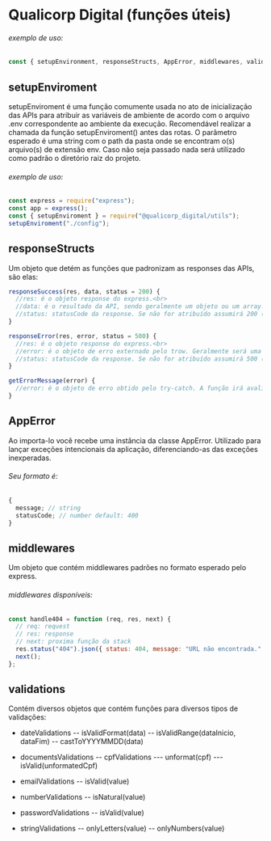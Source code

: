 # Qualicorp Digital (funções úteis)

###### exemplo de uso:
```js
const { setupEnvironment, responseStructs, AppError, middlewares, validations } = require("@qualicorp_digital/utils");
```
## setupEnviroment
setupEnviroment é uma função comumente usada no ato de inicialização das APIs para atribuir as variáveis de ambiente de acordo com o arquivo .env correspondente ao ambiente da execução.
Recomendável realizar a chamada da função setupEnviroment() antes das rotas.
O parâmetro esperado é uma string com o path da pasta onde se encontram o(s) arquivo(s) de extensão env. Caso não seja passado nada será utilizado como padrão o diretório raiz do projeto.

###### exemplo de uso:
```js
const express = require("express");
const app = express();
const { setupEnviroment } = require("@qualicorp_digital/utils");
setupEnviroment("./config");
```

## responseStructs
Um objeto que detém as funções que padronizam as responses das APIs, são elas:

```js
responseSuccess(res, data, status = 200) {
  //res: é o objeto response do express.<br>
  //data: é o resultado da API, sendo geralmente um objeto ou um array.<br>
  //status: statusCode da response. Se não for atribuído assumirá 200 (sucesso).<br>
}
```

```js
responseError(res, error, status = 500) {
  //res: é o objeto response do express.<br>
  //error: é o objeto de erro externado pelo trow. Geralmente será uma string com o erro ou um objeto //contendo a propriedade message.<br>
  //status: statusCode da response. Se não for atribuído assumirá 500 (erro interno).<br>
}
```

```js
getErrorMessage(error) {
  //error: é o objeto de erro obtido pelo try-catch. A função irá avaliar o objeto e retornará a mensagem da melhor forma para o client requisitante.
}
```

## AppError
Ao importa-lo você recebe uma instância da classe AppError. Utilizado para lançar exceções intencionais da aplicação, diferenciando-as das exceções inexperadas.

###### Seu formato é:
```js
{
  message; // string
  statusCode; // number default: 400
}
```

## middlewares
Um objeto que contém middlewares padrões no formato esperado pelo express.

###### middlewares disponíveis:
```js
const handle404 = function (req, res, next) {
  // req: request
  // res: response
  // next: proxima função da stack
  res.status("404").json({ status: 404, message: "URL não encontrada." });
  next();
};
```
## validations
Contém diversos objetos que contém funções para diversos tipos de validações:
- dateValidations
-- isValidFormat(data) 
-- isValidRange(dataInicio, dataFim)
-- castToYYYYMMDD(data)

- documentsValidations
-- cpfValidations
--- unformat(cpf)
--- isValid(unformatedCpf)

- emailValidations
-- isValid(value)

- numberValidations
-- isNatural(value)

- passwordValidations
-- isValid(value)

- stringValidations
-- onlyLetters(value)
-- onlyNumbers(value)
